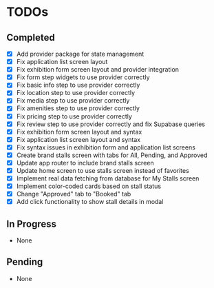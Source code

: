 # TODOs

## Completed
- [x] Add provider package for state management
- [x] Fix application list screen layout
- [x] Fix exhibition form screen layout and provider integration
- [x] Fix form step widgets to use provider correctly
- [x] Fix basic info step to use provider correctly
- [x] Fix location step to use provider correctly
- [x] Fix media step to use provider correctly
- [x] Fix amenities step to use provider correctly
- [x] Fix pricing step to use provider correctly
- [x] Fix review step to use provider correctly and fix Supabase queries
- [x] Fix exhibition form screen layout and syntax
- [x] Fix application list screen layout and syntax
- [x] Fix syntax issues in exhibition form and application list screens
- [x] Create brand stalls screen with tabs for All, Pending, and Approved
- [x] Update app router to include brand stalls screen
- [x] Update home screen to use stalls screen instead of favorites
- [x] Implement real data fetching from database for My Stalls screen
- [x] Implement color-coded cards based on stall status
- [x] Change "Approved" tab to "Booked" tab
- [x] Add click functionality to show stall details in modal

## In Progress
- None

## Pending
- None

